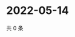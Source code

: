 # 2022-05-14

共 0 条

<!-- BEGIN WEIBO -->
<!-- 最后更新时间 Sat May 14 2022 23:01:22 GMT+0800 (China Standard Time) -->

<!-- END WEIBO -->
